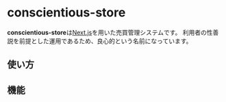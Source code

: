 # conscientious-store

**conscientious-store**は[Next.js](https://nextjs.org/)を用いた売買管理システムです。
利用者の性善説を前提とした運用であるため、良心的という名前になっています。

## 使い方

## 機能

